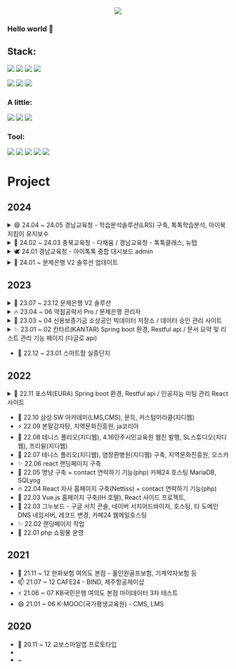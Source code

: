 <!--

//주석 처리 시작

https://www.w3schools.com/charsets/ref_emoji.asp

**color000/color000** is a ✨ _special_ ✨ repository because its `README.md` (this file) appears on your GitHub profile.

Here are some ideas to get you started:

- 🔭 I’m currently working on ...
- 🌱 I’m currently learning ...
- 👯 I’m looking to collaborate on ...
- 🤔 I’m looking for help with ...
- 💬 Ask me about ...
- 📫 How to reach me: ...
- 😄 Pronouns: ...
- ⚡ Fun fact: ...🔥 최고의 이모티콘 ...
https://emojipedia.org/ko/search?q=phone // 이모지 검색
<img src="https://img.shields.io/badge/Flutter-02569B?style=flat&logo=Flutter&logoColor=white" /> 
//주석 처리 끝-->

<div align="center">
<img src="https://capsule-render.vercel.app/api?type=waving&color=auto&height=300&section=header&text=DongHyun%20Moon&fontSize=90" />
</div>

### Hello world 👋

## Stack: 

<img src="https://img.shields.io/badge/React-46d5fc?style=flat&logo=React&logoColor=white" /> <img src="https://img.shields.io/badge/TypeScript-3178C6?style=flat&logo=TypeScript&logoColor=white" /> <img src="https://img.shields.io/badge/reactquery-FF4154?style=flat&logo=react-query&logoColor=white" /> <img src="https://img.shields.io/badge/Recoil-3578E5?style=flat&logo=recoil&logoColor=white" /> 

<img src="https://img.shields.io/badge/HTML5-E34F26?style=flat&logo=HTML5&logoColor=white" /> <img src="https://img.shields.io/badge/CSS3-1572B6?style=flat&logo=CSS3&logoColor=white" />
<img src="https://img.shields.io/badge/JavaScript-F7DF1E?style=flat&logo=JavaScript&logoColor=white" />

### A little:
<img src="https://img.shields.io/badge/PHP-777BB4?style=flat&logo=PHP&logoColor=white" /> <img src="https://img.shields.io/badge/CodeIgniter-EF4223?style=flat&logo=CodeIgniter&logoColor=white" /> <img src="https://img.shields.io/badge/MySql-4479A1?style=flat&logo=MySql&logoColor=white" />


### Tool: 
<img src="https://img.shields.io/badge/IntelliJIDEA-000000?style=flat&logo=IntelliJIDEA&logoColor=white" /> <img src="https://img.shields.io/badge/Figma-F24E1E?style=flat&logo=Figma&logoColor=white" />
<img src="https://img.shields.io/badge/AdobeXd-FF61F6?style=flat&logo=AdobeXd&logoColor=white" />
<img src="https://img.shields.io/badge/Notion-000000?style=flat&logo=Notion&logoColor=white" />
<img src="https://img.shields.io/badge/Slack-4A154B?style=flat&logo=Slack&logoColor=white" />

# Project

## 2024

<details>
<summary>😄 24.04 ~ 24.05 경남교육청 - 학습분석솔루션(LRS) 구축, 톡톡학습분석, 아이북지킴이 유지보수 </summary>

 > <sub style="color: lightgray;"> - 학습분석솔루션(LRS) 구축 <br/>
     - 학습자, 단원&차시, 시간 별 활동 내역 통계 admin <br/>
     - 일 별 xAPI 데이터 내역 통계, 컨텐츠 수집 데이터 통계 및 xAPI 데이터 통계 리스트 화면 및 정렬, 조건 검색 <br/>
     - 경남교육청 톡톡학습분석, 아이북지킴이 디자인 변경 및 유지보수 작업 <br/>
    </sub>
    
</details>


<details>
<summary>🌈 24.02 ~ 24.03 충북교육청 - 다채움 / 경남교육청 - 톡톡클래스, 뉴탭 </summary>

 > <sub style="color: lightgray;"> - 경남교육청 뉴탭 개인정보 동의, 학적 정보 관리 admin, 개인정보동의 제출한 사용자 리스트 pdf로 개별다운로드, 묶음 다운로드 <br/>
     - 경남교육청 톡톡클래스 디자인 변경 및 유지보수 작업 <br/>
     - 경남교육청 톡톡웹오피스 디자인 변경 및 유지보수 작업 <br/>
     - 충북교육청 다채움 디자인 변경 및 유지보수 작업 <br/>
    </sub>
    
</details>

<details>
<summary>🕊️ 24.01 경남교육청 - 아이톡톡 종합 대시보드 admin </summary>

 > <sub style="color: lightgray;"> - 지역별 이용 통계 차트, 방문자수 통계, 학교급별 활성화 <br/>
    - 지역의 shp 파일을 QGIS 프로그램으로 json 파일로 변환후 svg로 변환 작업 <br/>
    - 해당 지도의 지역을 클릭시 해당 지역에 그래프 노출 기능 및 지역 상세 통계 <br/>
    </sub>
    
</details>

<details>
<summary>💖 24.01 ~ 문제은행 V2 솔루션 업데이트 </summary>

 > <sub style="color: lightgray;"> - 기존 시험지 이미지로 보여지던 작업 수식변환기 버전으로 변경 작업 <br/>
    - 속도 개선을 위한 메모이제이션 작업 <br/>
    - 1개의 문항이 전체 페이지를 넘어가는 경우 문항을 분리해서 단을 넘기는 기능 추가 <br/>
    - 각각의 문항이 담겨진 url에 담겨진 데이터를 문항 데이터화 하는 작업 <br/>
    - 압축된 이미지 decompress 작업 <br/>
    - html 형식 수식편집기에 맞게 변환작업
    </sub>
    
</details>


## 2023

<details>
<summary>🌱 23.07 ~ 23.12 문제은행 V2 솔루션</summary>

   > <sub style="color: lightgray;"> - 로그인 문자발송, 인증코드 입력 후 로그인, 로그인 유지, 인증 상태 유지, 로그인 스플래시 화면<br/>
    - 과제 확인, 달력 생성 및 날짜관리 커스텀, 모바일 기기 swipe 감지 기능 <br/>
    - 출제 문제 및 해설보기, 시험지 미리보기, 시험지 출력 <br/>
    - 성적처리, 성적표, 문자발송 등<br/>
    - 등록, 삭제, 조회 리스트 재갱신 관리<br/>
    - ApexCharts <br/>
    - hwp 문제등록 파일 mathJax로 수학 수식 변환 기능 <br/>
    </sub>
    
</details>

<details>
<summary>🔥 23.04 ~ 06 약점공략서 Pro / 문제은행 관리자 </summary>

   > <sub style="color: lightgray;"> - 테이블 오름차순 정렬, 내림차순 정렬<br/>
    - 개인 상세 모달<br/>
    - 등록, 삭제, 조회 리스트 재갱신 관리<br/>
    - 로그인, id저장, 자동로그인<br/>
    - 리뷰 상세 보기<br/>
    </sub>
    
</details>

<details>
<summary>🤔 23.03 ~ 04 신용보증기금 소상공인 빅데이터 저장소 / 데이터 승인 관리 사이트 </summary>
   
   > <sub style="color: lightgray;"> - 회원 관련 전반적인 기능 (로그인, 로그아웃, 회원가입, 회원탈퇴 등)<br/>
    - 데이터 분석실 예약<br/>
    - 가상화 시스템 예약<br/>
    - 공지사항, 문의사항, 자주묻는 질문 등 게시판 리스트<br/>
    - 해당 기능들에 대한 관리자 페이지
    </sub>
    
</details>

<details>
<summary>✨ 23.01 ~ 02 칸타르(KANTAR) Spring boot 환경, Restful api / 문서 요약 및 리스트 관리 기능 페이지 (다글로 api) </summary>
    
   > <sub style="color: lightgray;"> - 전체 리스트 내에 선택된 값에 따라 리스트를 랜더링 해주는 필터 기능<br/>
    - 필터 프리셋 저장<br/>
    - 필터 프리셋 불러오기<br/>
    - 체크된 필터 기준으로 리포트 생성<br/>
    - 리포트 개수에 따라 링크 이동 방식 분기 처리<br/>
    - api 파일 다운로드<br/>
    - 사용량 통계<br/>
    - 멤버 관리<br/>
    - 워드 클라우드<br/>
    - 공통 모달<br/>
    - 비밀번호 표시 눈가림 기능<br/>
    - 파일 업로드 드래그앤 드롭 기능<br/>
    - 업로드한 파일 확인<br/>
    - 체크박스 선택 후 선택된 개수 값 반환 기능<br/>
    - 로그인<br/>
    - 비밀번호 재설정<br/>
    - 토스트 알림
    </sub>
    
</details>

- 🌈 22.12 ~ 23.01 스마트팜 실증단지 

## 2022
<details>
<summary>🌱 22.11 포스텍(EURA) Spring boot 환경, Restful api / 인공지능 미팅 관리 React 사이트 </summary>
    
   > <sub style="color: lightgray;"> - 회원가입, 
    - 로그인<br/>
    - 자동로그인<br/>
    - 비밀번호 찾기<br/>
    - 회원가입시 이메일 중복체크<br/>
    - 프로필 및 편집<br/>
    - 레이아웃 분리<br/>
    - 프로젝트 설치<br/> 
    - Axios로 api처리<br/>
    - 이메일 인증 파라미터 확인 후 api 전송 처리<br/>
    - 발급된 쿠키로 쿠키 확인 처리하여 라우터로 로그인 분기 처리<br/>
    - 비로그인시 화면 처리<br/>
    - 404페이지 처리<br/>
    - 다중 파일 업로드<br/>
    - 개인화 작업<br/>
    - 날짜관련 정보 상태관리 api 전송<br/>
    - 시작날짜와 종료날짜 사이에 특정요일이 몇개 있는지 계산<br/>
    - 시작날짜와 종료날짜 사이에 격주단위로(1주 세고 1주 건너뛰고) 특정요일이 몇개 있는지 계산<br/>
    - 체크박스가 1개만 체크 되어있으면 해당 체크박스 disabled, 2개 이상이면 해제<br/>
    - 시작날짜와 종료날짜 사이에 특정 날짜(예를들어 12일)이 몇개 있는지 확인<br/>
    - 같은 모달로 생성, 수정, 삭제 같이 쓰기 등</sub>
    
</details>

- 🌈 22.10 삼성 SW 아카데미(LMS,CMS), 문득, 커스텀미라클(지디웹)
- ⚡ 22.09 본말감자탕, 지역문화진흥원, ja코리아
- 🤔 22.08 테니스 폴리오(지디웹), 4.16민주시민교육원 웹진 발행, SL스튜디오(지디웹), 프리윌(지디웹)
- 💬 22.07 테니스 폴리오(지디웹), 염창환병원(지디웹) 구축, 지역문화진흥원, 오스카
- ✨ 22.06 react 랜딩페이지 구축
- 🌱 22.05 명냥 구축 + contact 연락하기 기능(php) 카페24 호스팅 MariaDB, SQLyog
- 🔥 22.04 React 자사 홈페이지 구축(Nettiss) + contact 연락하기 기능(php)
- 🚀 22.03 Vue.js 홈페이지 구축(IH 호텔), React 사이드 프로젝트, 
- 🌈 22.03 그누보드 - 구글 서치 콘솔, 네이버 서치어드바이저, 호스팅, 타 도메인 DNS 네임서버, 레코드 변경, 카페24 웹메일호스팅
- ✨ 22.02 랜딩페이지 작업
- 🌻 22.01 php 쇼핑몰 운영

## 2021

- 💬 21.11 ~ 12 한화보험 여의도 본점 - 홀인원골프보험, 기계약자보험 등
- 📫 21.07 ~ 12 CAFE24 - BIND, 제주항공제이샵
- ⚡ 21.06 ~ 07 KB국민은행 여의도 본점 마이데이터 3자 테스트
- 😄 21.01 ~ 06 K-MOOC(국가평생교육원) - CMS, LMS

## 2020

- 🌱 20.11 ~ 12 교보스마일앱 프로토타입
-
- ~



